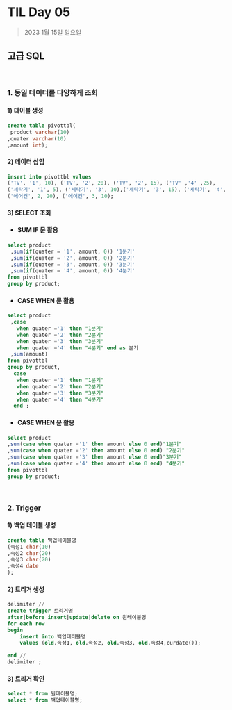 # **TIL Day 05**

> 2023 1월 15일 일요일

## 고급 SQL 
<br/>

### 1. 동일 데이터를 다양하게 조회
#### 1) 테이블 생성
``` sql 
create table pivottbl(
 product varchar(10)
,quater varchar(10)
,amount int);
```
#### 2) 데이터 삽입
``` sql
insert into pivottbl values
('TV', '1', 10), ('TV', '2', 20), ('TV', '2', 15), ('TV' ,'4' ,25),
('세탁기', '1', 5), ('세탁기', '3', 10),('세탁기', '3', 15), ('세탁기', '4', 20),
('에어컨', 2, 20), ('에어컨', 3, 10);
```

#### 3) SELECT 조회
* #### SUM IF 문 활용
```sql
select product
 ,sum(if(quater = '1', amount, 0)) '1분기'
 ,sum(if(quater = '2', amount, 0)) '2분기'
 ,sum(if(quater = '3', amount, 0)) '3분기'
 ,sum(if(quater = '4', amount, 0)) '4분기'
from pivottbl
group by product;
```
* #### CASE WHEN 문 활용
```sql
select product
 ,case 
   when quater ='1' then "1분기"
   when quater ='2' then "2분기"	
   when quater ='3' then "3분기"	
   when quater ='4' then "4분기" end as 분기
 ,sum(amount)
from pivottbl
group by product,
  case 
   when quater ='1' then "1분기"
   when quater ='2' then "2분기"	
   when quater ='3' then "3분기"	
   when quater ='4' then "4분기"
  end ;
  ```

  * #### CASE WHEN 문 활용
``` sql
select product 
,sum(case when quater ='1' then amount else 0 end)"1분기"
,sum(case when quater ='2' then amount else 0 end) "2분기"
,sum(case when quater ='3' then amount else 0 end)"3분기"
,sum(case when quater ='4' then amount else 0 end) "4분기"
from pivottbl
group by product;
```
<br/>

### 2. Trigger
#### 1) 백업 테이블 생성
```sql
create table 백업테이블명
(속성1 char(10)
,속성2 char(20)
,속성3 char(20)
,속성4 date
);
```
#### 2) 트리거 생성
```sql
delimiter //
create trigger 트리거명
after|before insert|update|delete on 원테이블명
for each row
begin
    insert into 백업테이블명
    values (old.속성1, old.속성2, old.속성3, old.속성4,curdate());

end //
delimiter ;
```
#### 3) 트리거 확인
```sql
select * from 원테이블명;
select * from 백업테이블명;
```
